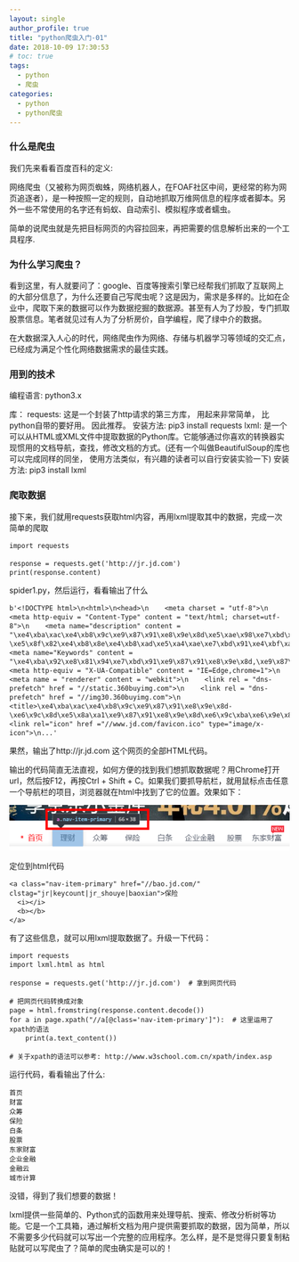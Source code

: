 ```yaml
---
layout: single
author_profile: true
title: "python爬虫入门-01"
date: 2018-10-09 17:30:53
# toc: true
tags:
  - python
  - 爬虫
categories:
  - python
  - python爬虫
---
```


### 什么是爬虫

我们先来看看百度百科的定义:

网络爬虫（又被称为网页蜘蛛，网络机器人，在FOAF社区中间，更经常的称为网页追逐者），是一种按照一定的规则，自动地抓取万维网信息的程序或者脚本。另外一些不常使用的名字还有蚂蚁、自动索引、模拟程序或者蠕虫。

简单的说爬虫就是先把目标网页的内容拉回来，再把需要的信息解析出来的一个工具程序.

### 为什么学习爬虫？

看到这里，有人就要问了：google、百度等搜索引擎已经帮我们抓取了互联网上的大部分信息了，为什么还要自己写爬虫呢？这是因为，需求是多样的。比如在企业中，爬取下来的数据可以作为数据挖掘的数据源。甚至有人为了炒股，专门抓取股票信息。笔者就见过有人为了分析房价，自学编程，爬了绿中介的数据。

在大数据深入人心的时代，网络爬虫作为网络、存储与机器学习等领域的交汇点，已经成为满足个性化网络数据需求的最佳实践。


### 用到的技术

编程语言: python3.x

库：
requests: 这是一个封装了http请求的第三方库， 用起来非常简单， 比python自带的要好用。 因此推荐。 安装方法: pip3 install requests
lxml: 是一个可以从HTML或XML文件中提取数据的Python库。它能够通过你喜欢的转换器实现惯用的文档导航，查找，修改文档的方式。(还有一个叫做BeautifulSoup的库也可以完成同样的同坐， 使用方法类似，有兴趣的读者可以自行安装实验一下) 安装方法: pip3 install lxml

### 爬取数据

接下来，我们就用requests获取html内容，再用lxml提取其中的数据，完成一次简单的爬取

```
import requests

response = requests.get('http://jr.jd.com')
print(response.content)
```

spider1.py，然后运行，看看输出了什么
```
b'<!DOCTYPE html>\n<html>\n<head>\n    <meta charset = "utf-8">\n    <meta http-equiv = "Content-Type" content = "text/html; charset=utf-8">\n    <meta name="description" content = "\xe4\xba\xac\xe4\xb8\x9c\xe9\x87\x91\xe8\x9e\x8d\xe5\xae\x98\xe7\xbd\x91\xef\xbc\x8c\xe6\x9c\x8d\xe5\x8a\xa1\xe9\x87\x91\xe8\x9e\x8d\xe6\x9c\xba\xe6\x9e\x84\xe7\x9a\x84\xe6\x95\xb0\xe5\xad\x97\xe7\xa7\x91\xe6\x8a\x80\xe5\x85\xac\xe5\x8f\xb8\xe3\x80\x82\xe4\xb8\xad\xe5\x9b\xbd\xe4\xba\x92\xe8\x81\x94\xe7\xbd\x91\xe9\x87\x91\xe8\x9e\x8d\xe5\x8d\x8f\xe4\xbc\x9a\xe7\x90\x86\xe4\xba\x8b\xe5\x8d\x95\xe4\xbd\x8d! \xe5\x8f\x82\xe4\xb8\x8e\xe4\xb8\xad\xe5\xa4\xae\xe7\xbd\x91\xe4\xbf\xa1\xe5\x8a\x9e\xe7\xad\x89\xe5\x9b\x9b\xe9\x83\xa8\xe5\xa7\x94\xe5\x8f\x91\xe8\xb5\xb7\xe7\x9a\x84\xe8\x81\x94\xe5\x90\x88\xe5\xae\x89\xe5\x85\xa8\xe6\xb5\x8b\xe8\xaf\x84\xe5\xb9\xb6\xe4\xbd\x8d\xe5\xb1\x85\xe6\xa6\x9c\xe9\xa6\x96\xe3\x80\x82\xe6\x97\x97\xe4\xb8\x8b\xe5\x93\x81\xe7\x89\x8c\xe5\x8c\x85\xe6\x8b\xac\xe4\xba\xac\xe4\xb8\x9c\xe8\xb4\xa2\xe5\xaf\x8c\xe3\x80\x81\xe4\xba\xac\xe4\xb8\x9c\xe4\xbc\x97\xe7\xad\xb9\xe3\x80\x81\xe4\xba\xac\xe4\xb8\x9c\xe4\xbf\x9d\xe9\x99\xa9\xe3\x80\x81\xe4\xba\xac\xe4\xb8\x9c\xe7\x99\xbd\xe6\x9d\xa1\xe3\x80\x81\xe4\xbc\x81\xe4\xb8\x9a\xe9\x87\x91\xe8\x9e\x8d\xe3\x80\x81\xe4\xba\xac\xe4\xb8\x9c\xe8\x82\xa1\xe7\xa5\xa8\xe3\x80\x81\xe4\xb8\x9c\xe5\xae\xb6\xe8\xb4\xa2\xe5\xaf\x8c\xe3\x80\x81\xe9\x87\x91\xe8\x9e\x8d\xe4\xba\x91\xe3\x80\x81\xe5\x9f\x8e\xe5\xb8\x82\xe8\xae\xa1\xe7\xae\x97\xe7\xad\x89\xe3\x80\x82">\n    <meta name="Keywords" content = "\xe4\xba\x92\xe8\x81\x94\xe7\xbd\x91\xe9\x87\x91\xe8\x9e\x8d,\xe9\x87\x91\xe8\x9e\x8d\xe6\x9c\xba\xe6\x9e\x84,\xe6\x95\xb0\xe5\xad\x97\xe7\xa7\x91\xe6\x8a\x80\xe5\x85\xac\xe5\x8f\xb8,\xe8\xb5\x9a\xe9\x92\xb1,\xe5\x80\x9f\xe9\x92\xb1,\xe8\x8a\xb1\xe9\x92\xb1,\xe4\xba\xac\xe4\xb8\x9c\xe9\x87\x91\xe8\x9e\x8d"/>\n    <meta http-equiv = "X-UA-Compatible" content = "IE=Edge,chrome=1">\n    <meta name = "renderer" content = "webkit">\n    <link rel = "dns-prefetch" href = "//static.360buyimg.com">\n    <link rel = "dns-prefetch" href = "//img30.360buyimg.com">\n    <title>\xe4\xba\xac\xe4\xb8\x9c\xe9\x87\x91\xe8\x9e\x8d-\xe6\x9c\x8d\xe5\x8a\xa1\xe9\x87\x91\xe8\x9e\x8d\xe6\x9c\xba\xe6\x9e\x84\xe7\x9a\x84\xe6\x95\xb0\xe5\xad\x97\xe7\xa7\x91\xe6\x8a\x80\xe5\x85\xac\xe5\x8f\xb8</title>\n    <link rel="icon" href ="//www.jd.com/favicon.ico" type="image/x-icon">\n...'
```


果然，输出了http://jr.jd.com 这个网页的全部HTML代码。

输出的代码简直无法直视，如何方便的找到我们想抓取数据呢？用Chrome打开url，然后按F12，再按Ctrl + Shift + C。如果我们要抓导航栏，就用鼠标点击任意一个导航栏的项目，浏览器就在html中找到了它的位置。效果如下：

![](/assets/images/spider/spider1.png)

定位到html代码
```
<a class="nav-item-primary" href="//bao.jd.com/" clstag="jr|keycount|jr_shouye|baoxian">保险
  <i></i>
  <b></b>
</a>
```


有了这些信息，就可以用lxml提取数据了。升级一下代码：
```
import requests
import lxml.html as html

response = requests.get('http://jr.jd.com')  # 拿到网页代码

# 把网页代码转换成对象
page = html.fromstring(response.content.decode())
for a in page.xpath("//a[@class='nav-item-primary']"):  # 这里运用了xpath的语法
    print(a.text_content())

# 关于xpath的语法可以参考: http://www.w3school.com.cn/xpath/index.asp
```

运行代码，看看输出了什么:
```
首页
财富
众筹
保险
白条
股票
东家财富
企业金融
金融云
城市计算
```

没错，得到了我们想要的数据！

lxml提供一些简单的、Python式的函数用来处理导航、搜索、修改分析树等功能。它是一个工具箱，通过解析文档为用户提供需要抓取的数据，因为简单，所以不需要多少代码就可以写出一个完整的应用程序。怎么样，是不是觉得只要复制粘贴就可以写爬虫了？简单的爬虫确实是可以的！